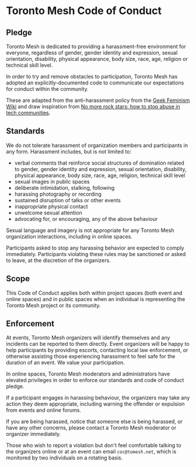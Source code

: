 # Toronto Mesh Code of Conduct

## Pledge

Toronto Mesh is dedicated to providing a harassment-free environment for everyone, regardless of gender, gender identity and expression, sexual orientation, disability, physical appearance, body size, race, age, religion or technical skill level.

In order to try and remove obstacles to participation, Toronto Mesh has adopted an explicitly-documented code to communicate our expectations for conduct within the community.

These are adapted from the anti-harassment policy from the [Geek Feminism Wiki](http://geekfeminism.wikia.com/wiki/Conference_anti-harassment/Policy) and draw inspiration from [No more rock stars: how to stop abuse in tech communities](https://hypatia.ca/2016/06/21/no-more-rock-stars/).

## Standards

We do not tolerate harassment of organization members and participants in any form. Harassment includes, but is not limited to:

* verbal comments that reinforce social structures of domination related to gender, gender identity and expression, sexual orientation, disability, physical appearance, body size, race, age, religion, technical skill level
* sexual images in public spaces
* deliberate intimidation, stalking, following
* harassing photography or recording
* sustained disruption of talks or other events
* inappropriate physical contact
* unwelcome sexual attention
* advocating for, or encouraging, any of the above behaviour

Sexual language and imagery is not appropriate for any Toronto Mesh organization interactions, including in online spaces.

Participants asked to stop any harassing behavior are expected to comply immediately. Participants violating these rules may be sanctioned or asked to leave, at the discretion of the organizers.

## Scope

This Code of Conduct applies both within project spaces (both event and online spaces) and in public spaces when an individual is representing the Toronto Mesh project or its community.

## Enforcement

At events, Toronto Mesh organizers will identify themselves and any incidents can be reported to them directly. Event organizers will be happy to help participants by providing escorts, contacting local law enforcement, or otherwise assisting those experiencing harassment to feel safe for the duration of an event. We value your participation.

In online spaces, Toronto Mesh moderators and administrators have elevated privileges in order to enforce our standards and code of conduct pledge.

If a participant engages in harassing behaviour, the organizers may take any action they deem appropriate, including warning the offender or expulsion from events and online forums.

If you are being harassed, notice that someone else is being harassed, or have any other concerns, please contact a Toronto Mesh moderator or organizer immediately.

Those who wish to report a violation but don't feel comfortable talking to the organizers online or at an event can email `coc@tomesh.net`, which is monitored by two individuals on a rotating basis.

